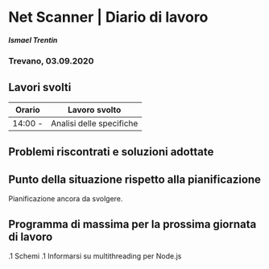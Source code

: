 

# Net Scanner | Diario di lavoro
##### Ismael Trentin
### Trevano, 03.09.2020

## Lavori svolti


|Orario        |Lavoro svolto                 |
|--------------|------------------------------|
|14:00 -       |Analisi delle specifiche      |


##  Problemi riscontrati e soluzioni adottate


##  Punto della situazione rispetto alla pianificazione

Pianificazione ancora da svolgere.


## Programma di massima per la prossima giornata di lavoro

.1 Schemi
.1 Informarsi su multithreading per Node.js
